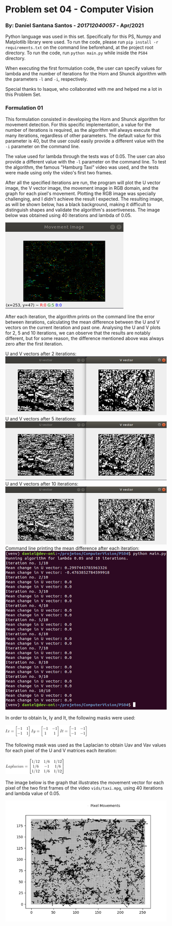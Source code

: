 # Problem set 04 - Computer Vision

### By: Daniel Santana Santos - *201712040057* - Apr/2021

Python language was used in this set. Specifically for this
PS, Numpy and Matplotlib library were used. To run the code, please run `pip install -r requirements.txt`
on the command line beforehand, at the project root directory. To run the code, run `python main.py` 
while inside the `PS04` directory. 

When executing the first formulation code, the user can specify values for lambda and the number of
iterations for the Horn and Shunck algorithm with the parameters `-l` and `-i`, respectively.

Special thanks to Isaque, who collaborated with me and helped me a lot in this Problem Set.

### Formulation 01

This formulation consisted in developing the Horn and Shunck algorithm for movement detection. For this
specific implementation, a value for the number of iterations is required, as the algorithm will always 
execute that many iterations, regardless of other parameters. The default value for this parameter is 40,
but the user could easily provide a different value with the `-i` parameter on the command line.

The value used for lambda through the tests was of 0.05. The user can also provide a different value with
the `-l` parameter on the command line. To test the algorithm, the famous "Hamburg Taxi" video was used,
and the tests were made using only the video's first two frames.

After all the specified iterations are run, the program will plot the U vector image, the V vector image,
the movement image in RGB domain, and the graph for each pixel's movement. Plotting the RGB image was
specially challenging, and I didn't achieve the result I expected. The resulting image, as will be shown
below, has a black background, making it difficult to distinguish shapes and validate the algorithm's
assertiveness. The image below was obtained using 40 iterations and lambda of 0.05.

![RGB resulting image](result_imgs/movement_image.png)

After each iteration, the algorithm prints on the command line the error between iterations, calculating
the mean difference between the U and V vectors on the current iteration and past one.
Analysing the U and V plots for 2, 5 and 10 iterations, we can observe that the results are notably
different, but for some reason, the difference mentioned above was always zero after the first iteration.

U and V vectors after 2 iterations:
![UV_2](result_imgs/uv_2.png)
U and V vectors after 5 iterations:
![UV_5](result_imgs/uv_5.png)
U and V vectors after 10 iterations:
![UV_10](result_imgs/uv_10.png)
Command line printing the mean difference after each iteration:
![Terminal](result_imgs/terminal.png)

In order to obtain Ix, Iy and It, the following masks were used:

![Masks](result_imgs/masks.png)

The following mask was used as the Laplacian to obtain Uav and Vav values for each pixel of the U and V
matrices each iteration:

![Laplacian Matrix](result_imgs/laplacian.png)

The image below is the graph that illustrates the movement vector for each pixel of the two first frames
of the video `vids/taxi.mpg`, using 40 iterations and lambda value of 0.05.

![RGB resulting image](result_imgs/pixel_movements.png)
